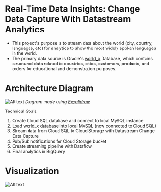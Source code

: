 # Real-Time Data Insights: Change Data Capture With Datastream Analytics  
* This project's purpose is to stream data about the world (city, country, languages, etc) for analytics to show the most widely spoken languages in the world.
* The primary data source is Oracle's [world_x]([https://pages.github.com/](https://docs.oracle.com/cd/E17952_01/mysql-8.0-en/mysql-shell-tutorial-javascript-download.html)https://docs.oracle.com/cd/E17952_01/mysql-8.0-en/mysql-shell-tutorial-javascript-download.html) Database, which contains structured data related to countries, cities, customers, products, and orders for educational and demonstration purposes.

# Architecture Diagram 
![Alt text](https://github.com/rojerdu-dev/Global-Language-Rankings/blob/main/GCP%20Proj1%20-%20Architecture%20Diagram.png?raw=true)
_Diagram made using [Excalidraw](https://excalidraw.com/)_

Technical Goals 
1. Create Cloud SQL database and connect to local MySQL instance
2. Load world_x database into local MySQL (now connected to Cloud SQL)
3. Stream data from Cloud SQL to Cloud Storage with Datastream Change Data Capture
4. Pub/Sub notifications for Cloud Storage bucket
5. Create streaming pipeline with Dataflow
6. Final analytics in BigQuery

# Visualization 
![Alt text](https://github.com/rojerdu-dev/Global-Language-Rankings/blob/main/visualization-1.png)
